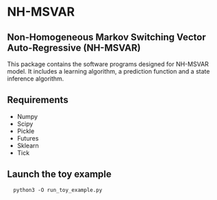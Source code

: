 # NH-MSVAR

## Non-Homogeneous Markov Switching Vector Auto-Regressive (NH-MSVAR)
This package contains the software programs designed for NH-MSVAR model. It includes a learning algorithm, a prediction function and a state inference algorithm.

## Requirements
 * Numpy
 * Scipy
 * Pickle
 * Futures
 * Sklearn
 * Tick


## Launch the toy example
```{python}
  python3 -O run_toy_example.py
```
